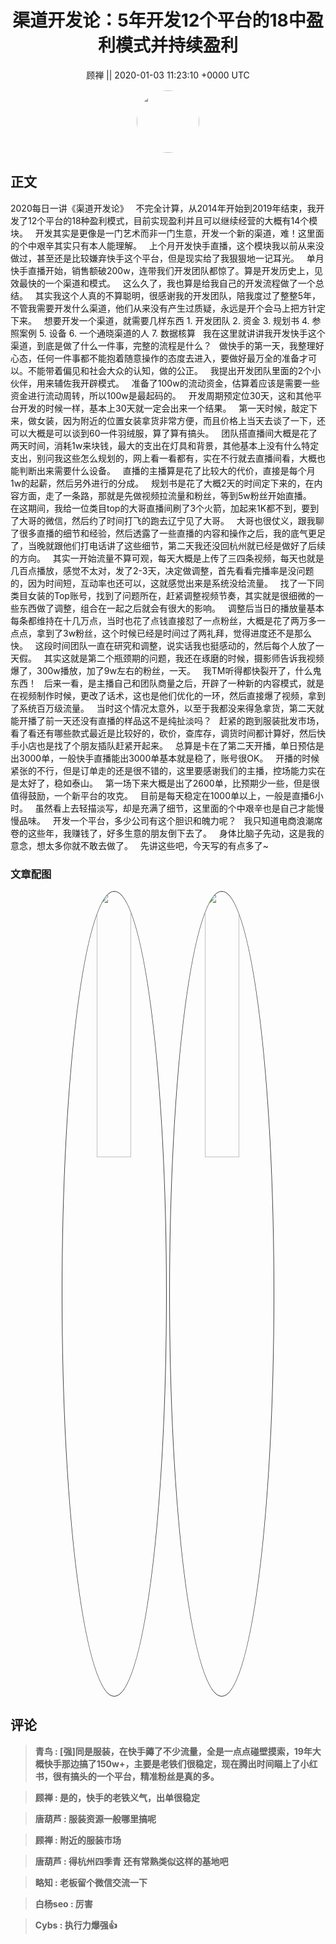 <h1 align="center">渠道开发论：5年开发12个平台的18中盈利模式并持续盈利</h1>




<p align="center">
    <a>顾禅 || 2020-01-03 11:23:10 &#43;0000 UTC</a>
</p>

<div align="center">
    <img src="https://images.zsxq.com/FhFgrnX7nOyCX-EWruYk6BYMOKDI?e=1590940799&amp;token=kIxbL07-8jAj8w1n4s9zv64FuZZNEATmlU_Vm6zD:NhPOiAjq0BDqHe6WbEZPw1B2MmQ=" width="100" height="100" style="border:1px solid;border-radius:50%; color:#ffffff"/>
</div>




## 正文

<div>
2020每日一讲《渠道开发论》
 
不完全计算，从2014年开始到2019年结束，我开发了12个平台的18种盈利模式，目前实现盈利并且可以继续经营的大概有14个模块。
 
开发其实是更像是一门艺术而非一门生意，开发一个新的渠道，难！这里面的个中艰辛其实只有本人能理解。
 
上个月开发快手直播，这个模块我以前从来没做过，甚至还是比较嫌弃快手这个平台，但是现实给了我狠狠地一记耳光。
 
单月快手直播开始，销售额破200w，连带我们开发团队都惊了。算是开发历史上，见效最快的一个渠道和模式。
 
这么久了，我也算是给我自己的开发流程做了一个总结。
 
其实我这个人真的不算聪明，很感谢我的开发团队，陪我度过了整整5年，不管我需要开发什么渠道，他们从来没有产生过质疑，永远是开个会马上把方针定下来。
 
想要开发一个渠道，就需要几样东西
1. 开发团队
2. 资金
3. 规划书
4. 参照案例
5. 设备
6. 一个通晓渠道的人
7. 数据核算
 
我在这里就讲讲我开发快手这个渠道，到底是做了什么一件事，完整的流程是什么？
 
做快手的第一天，我整理好心态，任何一件事都不能抱着随意操作的态度去进入，要做好最万全的准备才可以。不能带着偏见和社会大众的认知，做的公正。
 
我提出开发团队里面的2个小伙伴，用来辅佐我开辟模式。
 
准备了100w的流动资金，估算着应该是需要一些资金进行流动周转，所以100w是最起码的。
 
开发周期预定位30天，这和其他平台开发的时候一样，基本上30天就一定会出来一个结果。
 
第一天时候，敲定下来，做女装，因为附近的位置女装拿货非常方便，而且价格上当天去谈了一下，还可以大概是可以谈到60一件羽绒服，算了算有搞头。
 
团队搭直播间大概是花了两天时间，消耗1w来块钱，最大的支出在灯具和背景，其他基本上没有什么特定支出，别问我这些怎么规划的，网上看一看都有，实在不行就去直播间看，大概也能判断出来需要什么设备。
 
直播的主播算是花了比较大的代价，直接是每个月1w的起薪，然后另外进行的分成。
 
规划书是花了大概2天的时间定下来的，在内容方面，走了一条路，那就是先做视频拉流量和粉丝，等到5w粉丝开始直播。
 
在这期间，我给一位类目top的大哥直播间刷了3个火箭，加起来1K都不到，要到了大哥的微信，然后约了时间打飞的跑去辽宁见了大哥。
 
大哥也很仗义，跟我聊了很多直播的细节和经验，然后透露了一些直播的内容和操作之后，我的底气更足了，当晚就跟他们打电话讲了这些细节，第二天我还没回杭州就已经是做好了后续的方向。
 
其实一开始流量不算可观，每天大概是上传了三四条视频，每天也就是几百点播放，感觉不太对，发了2-3天，决定做调整，首先看看完播率是没问题的，因为时间短，互动率也还可以，这就感觉出来是系统没给流量。
 
找了一下同类目女装的Top账号，找到了问题所在，赶紧调整视频节奏，其实就是很细微的一些东西做了调整，组合在一起之后就会有很大的影响。
 
调整后当日的播放量基本每条都维持在十几万点，当时也花了点钱直接怼了一点粉丝，大概是花了两万多一点点，拿到了3w粉丝，这个时候已经是时间过了两礼拜，觉得进度还不是那么快。
 
这段时间团队一直在研究和调整，说实话我也挺感动的，然后每个人放了一天假。
 
其实这就是第二个瓶颈期的问题，我还在琢磨的时候，摄影师告诉我视频爆了，300w播放，加了9w左右的粉丝，一天。
 
我TM听得都快裂开了，什么鬼东西！
 
后来一看，是主播自己和团队商量之后，开辟了一种新的内容模式，就是在视频制作时候，更改了话术，这也是他们优化的一环，然后直接爆了视频，拿到了系统百万级流量。
 
当时这个情况太意外，以至于我都没来得急拿货，第二天就能开播了前一天还没有直播的样品这不是纯扯淡吗？
 
赶紧的跑到服装批发市场，看了看还有哪些款式最近是比较好的，砍价，查库存，调货时间都计算好，然后快手小店也是找了个朋友插队赶紧开起来。
 
总算是卡在了第二天开播，单日预估是出3000单，一般快手直播能出3000单基本就是稳了，账号很OK。
 
开播的时候紧张的不行，但是订单走的还是很不错的，这里要感谢我们的主播，控场能力实在是太好了，稳如泰山。
 
第一场下来大概是出了2600单，比预期少一些，但是很值得鼓励，一个新平台的攻克。
 
目前是每天稳定在1000单以上，一般是直播6小时。
 
虽然看上去轻描淡写，却是充满了细节，这里面的个中艰辛也是自己才能慢慢品味。
 
开发一个平台，多少公司有这个胆识和魄力呢？
 
我只知道电商浪潮席卷的这些年，我赚钱了，好多生意的朋友倒下去了。
 
身体比脑子先动，这是我的意念，想太多你就不敢去做了。
 
先讲这些吧，今天写的有点多了~
</div>

### 文章配图

<div class="image" align="center">

<img src="https://images.zsxq.com/Fh8vGsiNc722YCZ3qayRaYgk7i8k?imageMogr2/auto-orient/thumbnail/800x/format/jpg/blur/1x0/quality/75&amp;e=1590940799&amp;token=kIxbL07-8jAj8w1n4s9zv64FuZZNEATmlU_Vm6zD:gtazWry7Xqrmc4szVeJpxv126zo=" width="33%" height="33%" style="border:1px solid;border-radius:50%; color:#3c3f41"/>

<img src="https://images.zsxq.com/FpnNIOeEek8lBPJMiEDgsH3kHgK9?imageMogr2/auto-orient/thumbnail/800x/format/jpg/blur/1x0/quality/75&amp;e=1590940799&amp;token=kIxbL07-8jAj8w1n4s9zv64FuZZNEATmlU_Vm6zD:tAJSV_N4IWvotuGnQaMSTF5c390=" width="33%" height="33%" style="border:1px solid;border-radius:50%; color:#3c3f41"/>

</div>


## 评论

<div align="left">
<div>

<blockquote >
<span> <strong>青鸟 : [强]同是服装，在快手薅了不少流量，全是一点点碰壁摸索，19年大概快手那边搞了150w&#43;，主要是老铁们很稳定，现在腾出时间瞄上了小红书，很有搞头的一个平台，精准粉丝是真的多。 </strong></span>
</blockquote>

<blockquote >
<span> <strong>顾禅 : 是的，快手的老铁义气，出单很稳定 </strong></span>
</blockquote>

<blockquote >
<span> <strong>唐葫芦 : 服装资源一般哪里搞呢 </strong></span>
</blockquote>

<blockquote >
<span> <strong>顾禅 : 附近的服装市场 </strong></span>
</blockquote>

<blockquote >
<span> <strong>唐葫芦 : 得杭州四季青 还有常熟类似这样的基地吧 </strong></span>
</blockquote>

<blockquote >
<span> <strong>略知 : 老板留个微信交流一下 </strong></span>
</blockquote>

<blockquote >
<span> <strong>白杨seo : 厉害 </strong></span>
</blockquote>

<blockquote >
<span> <strong>Cybs : 执行力爆强👍 </strong></span>
</blockquote>

</div>
</div>